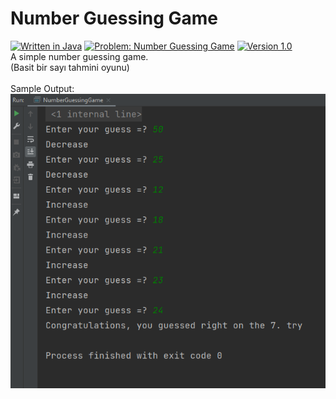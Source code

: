 # Number Guessing Game
[![Written in Java](https://img.shields.io/badge/language-java-green)](#)
[![Problem: Number Guessing Game](https://img.shields.io/badge/problem-Number%20Guessing-important)](#)
[![Version 1.0](https://img.shields.io/badge/version-1.0-informational)](#)\
A simple number guessing game.\
(Basit bir sayı tahmini oyunu)\
\
Sample Output:\
[![Sample Output](/assets/images/numberguessinggame.png)](#)

